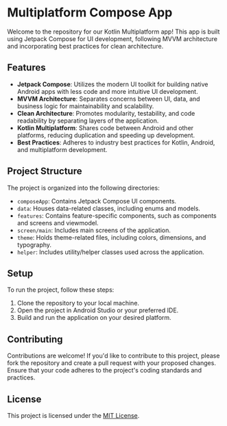 # Multiplatform Compose App 

Welcome to the repository for our Kotlin Multiplatform app! This app is built using Jetpack Compose for UI development, following MVVM architecture and incorporating best practices for clean architecture.

## Features

- **Jetpack Compose**: Utilizes the modern UI toolkit for building native Android apps with less code and more intuitive UI development.
- **MVVM Architecture**: Separates concerns between UI, data, and business logic for maintainability and scalability.
- **Clean Architecture**: Promotes modularity, testability, and code readability by separating layers of the application.
- **Kotlin Multiplatform**: Shares code between Android and other platforms, reducing duplication and speeding up development.
- **Best Practices**: Adheres to industry best practices for Kotlin, Android, and multiplatform development.

## Project Structure

The project is organized into the following directories:

- `composeApp`: Contains Jetpack Compose UI components.
- `data`: Houses data-related classes, including enums and models.
- `features`: Contains feature-specific components, such as components and screens and viewmodel.
- `screen/main`: Includes main screens of the application.
- `theme`: Holds theme-related files, including colors, dimensions, and typography.
- `helper`: Includes utility/helper classes used across the application.

## Setup

To run the project, follow these steps:

1. Clone the repository to your local machine.
2. Open the project in Android Studio or your preferred IDE.
3. Build and run the application on your desired platform.

## Contributing

Contributions are welcome! If you'd like to contribute to this project, please fork the repository and create a pull request with your proposed changes. Ensure that your code adheres to the project's coding standards and practices.

## License

This project is licensed under the [MIT License](LICENSE).
